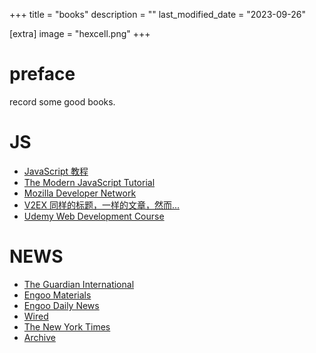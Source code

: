 +++
title = "books"
description = ""
last_modified_date = "2023-09-26"

[extra]
image = "hexcell.png"
+++


# preface

record some good books.

# JS

- [JavaScript 教程](https://zh.javascript.info/)
- [The Modern JavaScript Tutorial](https://javascript.info/)
- [Mozilla Developer Network](https://developer.mozilla.org/en-US/)
- [V2EX 同样的标题，一样的文章，然而...](https://v2ex.com/t/712373)
- [Udemy Web Development Course](https://www.udemy.com/course/the-complete-web-developer-zero-to-mastery/)

# NEWS

- [The Guardian International](https://www.theguardian.com/international)
- [Engoo Materials](https://engoo.com/app/materials/en?max_level=10&min_level=4)
- [Engoo Daily News](https://engoo.com/app/daily-news)
- [Wired](https://www.wired.com/)
- [The New York Times](https://www.nytimes.com/)
- [Archive](https://archive.md/)
